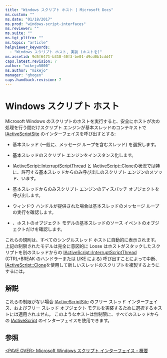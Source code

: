 ```yaml
---
title: "Windows スクリプト ホスト | Microsoft Docs"
ms.custom: ""
ms.date: "01/18/2017"
ms.prod: "windows-script-interfaces"
ms.reviewer: ""
ms.suite: ""
ms.tgt_pltfrm: ""
ms.topic: "article"
helpviewer_keywords: 
  - "Windows スクリプト ホスト, 実装 (ホストを)"
ms.assetid: 9d5f6471-b318-40f3-be01-d9cd0b1cdd47
caps.latest.revision: 7
author: "mikejo5000"
ms.author: "mikejo"
manager: "ghogen"
caps.handback.revision: 7
---
```

# Windows スクリプト ホスト
Microsoft Windows のスクリプトのホストを実行すると、安全にホストが次の処理を行う間だけスクリプト エンジンが基本スレッドのコンテキストで [IActiveScriptSite](../winscript/reference/iactivescriptsite.md) のインターフェイスを呼び出すとする:  
  
-   基本スレッド \(一般に、メッセージ ループを含むスレッド\) を選択します。  
  
-   基本スレッドのスクリプト エンジンをインスタンス化します。  
  
-   [IActiveScript::InterruptScriptThread](../winscript/reference/iactivescript-interruptscriptthread.md) と [IActiveScript::Clone](../winscript/reference/iactivescript-clone.md)の状況では特に、許可する基本スレッドからのみ呼び出しのスクリプト エンジンのメソッド、います。  
  
-   基本スレッドからのみスクリプト エンジンのディスパッチ オブジェクトを呼び出します。  
  
-   ウィンドウ ハンドルが提供された場合は基本スレッドのメッセージ ループの実行を確認します。  
  
-   、ホストのオブジェクト モデルの基本スレッドのソース イベントのオブジェクトだけを確認します。  
  
 これらの規則は、すべてのシングルスレッド ホストに自動的に表示されます。  上記の制限されたモデルは完全に意図的に Loose はホストがスタックしたスクリプトを別のスレッドからの [IActiveScript::InterruptScriptThread](../winscript/reference/iactivescript-interruptscriptthread.md) \(CTRL\+BREAK のハンドラーまたは LIKE による\) 呼び出すことによって中断、[IActiveScript::Clone](../winscript/reference/iactivescript-clone.md)を使用して新しいスレッドのスクリプトを複製するようにするには。  
  
## 解説  
 これらの制限がない場合 [IActiveScriptSite](../winscript/reference/iactivescriptsite.md) のフリー スレッド インターフェイス、およびフリー スレッド オブジェクト モデルを実装するために選択するホストには適用されません。  このようなホストは無制限に、すべてのスレッドからの [IActiveScript](../winscript/reference/iactivescript.md) のインターフェイスを使用できます。  
  
## 参照  
 [\<PAVE OVER\> Microsoft Windows スクリプト インターフェイス \- 概要](http://msdn.microsoft.com/library/3d10169f-2984-49ef-90c6-dd89c97f1dd6)